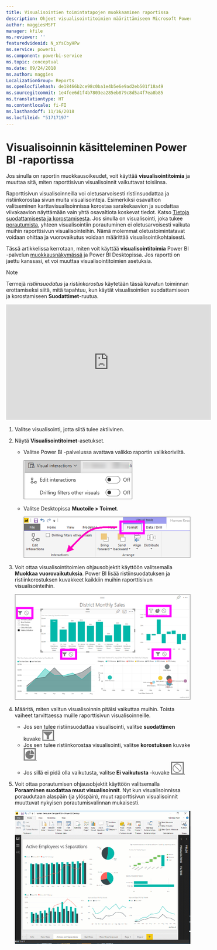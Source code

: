 ```yaml
---
title: Visualisointien toimintatapojen muokkaaminen raportissa
description: Ohjeet visualisointitoimien määrittämiseen Microsoft Power BI -palvelun raportissa ja Power BI Desktopin raportissa
author: maggiesMSFT
manager: kfile
ms.reviewer: ''
featuredvideoid: N_xYsCbyHPw
ms.service: powerbi
ms.component: powerbi-service
ms.topic: conceptual
ms.date: 09/24/2018
ms.author: maggies
LocalizationGroup: Reports
ms.openlocfilehash: de18466b2ce98c0ba1e4b5e6e9ad2eb501f18a49
ms.sourcegitcommit: 1e4fee6d1f4b7803ea285eb879c8d5a4f7ea8b85
ms.translationtype: HT
ms.contentlocale: fi-FI
ms.lasthandoff: 11/16/2018
ms.locfileid: "51717197"
---
```

# <a name="visualization-interactions-in-a-power-bi-report"></a>Visualisoinnin käsitteleminen Power BI -raportissa
Jos sinulla on raportin muokkausoikeudet, voit käyttää **visualisointitoimia** ja muuttaa sitä, miten raporttisivun visualisoinnit vaikuttavat toisiinsa. 

Raporttisivun visualisoinneilla voi oletusarvoisesti ristiinsuodattaa ja ristiinkorostaa sivun muita visualisointeja.
Esimerkiksi osavaltion valitseminen karttavisualisoinnissa korostaa sarakekaavion ja suodattaa viivakaavion näyttämään vain yhtä osavaltiota koskevat tiedot.
Katso [Tietoja suodattamisesta ja korostamisesta](power-bi-reports-filters-and-highlighting.md). Jos sinulla on visualisointi, joka tukee [porautumista](consumer/end-user-drill.md), yhteen visualisointiin porautuminen ei oletusarvoisesti vaikuta muihin raporttisivun visualisointeihin. Nämä molemmat oletustoimintatavat voidaan ohittaa ja vuorovaikutus voidaan määrittää visualisointikohtaisesti.

Tässä artikkelissa kerrotaan, miten voit käyttää **visualisointitoimia** Power BI -palvelun [muokkausnäkymässä](service-interact-with-a-report-in-editing-view.md) ja Power BI Desktopissa. Jos raportti on jaettu kanssasi, et voi muuttaa visualisointitoimien asetuksia.

> [!NOTE]
> Termejä *ristiinsuodatus* ja *ristiinkorostus* käytetään tässä kuvatun toiminnan erottamiseksi siitä, mitä tapahtuu, kun käytät visualisointien suodattamiseen ja korostamiseen **Suodattimet**-ruutua.  
> 
> 

<iframe width="560" height="315" src="https://www.youtube.com/embed/N_xYsCbyHPw?list=PL1N57mwBHtN0JFoKSR0n-tBkUJHeMP2cP" frameborder="0" allowfullscreen></iframe>

1. Valitse visualisointi, jotta siitä tulee aktiivinen.  
2. Näytä **Visualisointitoimet**-asetukset.
    - Valitse Power BI -palvelussa avattava valikko raportin valikkoriviltä.

       ![Visualisointitoimien avattava valikko](media/service-reports-visual-interactions/power-bi-visual-interaction.png)

    - Valitse Desktopissa **Muotoile > Toimet**.

        ![valitse Muotoile ja valitse sitten Toimet](media/service-reports-visual-interactions/pbi-visual-interaction-desktop.png)

3. Voit ottaa visualisointitoimien ohjausobjektit käyttöön valitsemalla **Muokkaa vuorovaikutuksia**. Power BI lisää ristiinsuodatuksen ja ristiinkorostuksen kuvakkeet kaikkiin muihin raporttisivun visualisointeihin.
   
    ![raportti, jossa Visualisointitoimet on käytössä](media/service-reports-visual-interactions/power-bi-icons-on.png)
3. Määritä, miten valitun visualisoinnin pitäisi vaikuttaa muihin.  Toista vaiheet tarvittaessa muille raporttisivun visualisoinneille.
   
   * Jos sen tulee ristiinsuodattaa visualisointi, valitse **suodattimen** kuvake ![suodatinkuvake](media/service-reports-visual-interactions/pbi-filter-icon-outlined.png).
   * Jos sen tulee ristiinkorostaa visualisointi, valitse **korostuksen** kuvake ![korostuskuvake](media/service-reports-visual-interactions/pbi-highlight-icon-outlined.png).
   * Jos sillä ei pidä olla vaikutusta, valitse **Ei vaikutusta** -kuvake ![ei vaikutusta -kuvake](media/service-reports-visual-interactions/pbi-noimpact-icon-outlined.png).

4. Voit ottaa porautumisen ohjausobjektit käyttöön valitsemalla **Poraaminen suodattaa muut visualisoinnit**.  Nyt kun visualisoinnissa poraudutaan alaspäin (ja ylöspäin), muut raporttisivun visualisoinnit muuttuvat nykyisen porautumisvalinnan mukaisesti. 

   ![video porautumisen ohjausobjektien ottamisesta käyttöön](media/service-reports-visual-interactions/drill2.gif)

